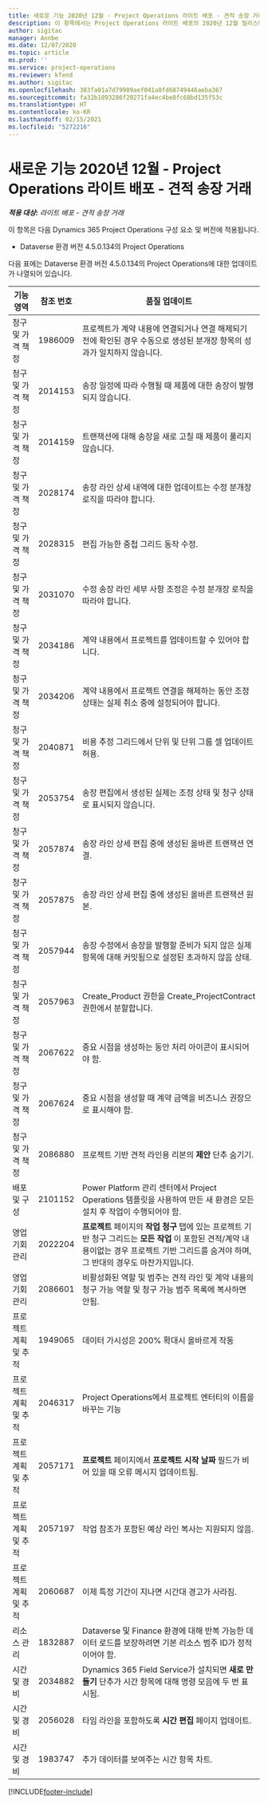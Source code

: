 ```yaml
---
title: 새로운 기능 2020년 12월 - Project Operations 라이트 배포 - 견적 송장 거래
description: 이 항목에서는 Project Operations 라이트 배포의 2020년 12월 릴리스에서 사용 가능한 품질 업데이트에 대한 정보를 제공합니다.
author: sigitac
manager: Annbe
ms.date: 12/07/2020
ms.topic: article
ms.prod: ''
ms.service: project-operations
ms.reviewer: kfend
ms.author: sigitac
ms.openlocfilehash: 383fa01a7d79989aef041a8fd68749446aeba367
ms.sourcegitcommit: fa32b1893286f20271fa4ec4be8fc68bd135f53c
ms.translationtype: HT
ms.contentlocale: ko-KR
ms.lasthandoff: 02/15/2021
ms.locfileid: "5272216"
---
```

# <a name="whats-new-december-2020---project-operations-lite-deployment---deal-to-proforma-invoicing"></a>새로운 기능 2020년 12월 - Project Operations 라이트 배포 - 견적 송장 거래

_**적용 대상:** 라이트 배포 - 견적 송장 거래_

이 항목은 다음 Dynamics 365 Project Operations 구성 요소 및 버전에 적용됩니다.

  - Dataverse 환경 버전 4.5.0.134의 Project Operations 

다음 표에는 Dataverse 환경 버전 4.5.0.134의 Project Operations에 대한 업데이트가 나열되어 있습니다.

| **기능 영역** | **참조 번호** | **품질 업데이트** |
| --- | --- | --- |
| 청구 및 가격 책정 | 1986009 | 프로젝트가 계약 내용에 연결되거나 연결 해제되기 전에 확인된 경우 수동으로 생성된 분개장 항목의 성과가 일치하지 않습니다. |
| 청구 및 가격 책정 | 2014153 | 송장 일정에 따라 수행될 때 제품에 대한 송장이 발행되지 않습니다. |
| 청구 및 가격 책정 | 2014159 | 트랜잭션에 대해 송장을 새로 고칠 때 제품이 풀리지 않습니다. |
| 청구 및 가격 책정 | 2028174 | 송장 라인 상세 내역에 대한 업데이트는 수정 분개장 로직을 따라야 합니다. |
| 청구 및 가격 책정 | 2028315 | 편집 가능한 중첩 그리드 동작 수정. |
| 청구 및 가격 책정 | 2031070 | 수정 송장 라인 세부 사항 조정은 수정 분개장 로직을 따라야 합니다. |
| 청구 및 가격 책정 | 2034186 | 계약 내용에서 프로젝트를 업데이트할 수 있어야 합니다. |
| 청구 및 가격 책정 | 2034206 | 계약 내용에서 프로젝트 연결을 해제하는 동안 조정 상태는 실제 취소 중에 설정되어야 합니다. |
| 청구 및 가격 책정 | 2040871 | 비용 추정 그리드에서 단위 및 단위 그룹 셀 업데이트 허용. |
| 청구 및 가격 책정 | 2053754 | 송장 편집에서 생성된 실제는 조정 상태 및 청구 상태로 표시되지 않습니다. |
| 청구 및 가격 책정 | 2057874 | 송장 라인 상세 편집 중에 생성된 올바른 트랜잭션 연결. |
| 청구 및 가격 책정 | 2057875 | 송장 라인 상세 편집 중에 생성된 올바른 트랜잭션 원본. |
| 청구 및 가격 책정 | 2057944 | 송장 수정에서 송장을 발행할 준비가 되지 않은 실제 항목에 대해 커밋됨으로 설정된 초과하지 않음 상태. |
| 청구 및 가격 책정 | 2057963 | Create\_Product 권한을 Create\_ProjectContract 권한에서 분할합니다. |
| 청구 및 가격 책정 | 2067622 | 중요 시점을 생성하는 동안 처리 아이콘이 표시되어야 함. |
| 청구 및 가격 책정 | 2067624 | 중요 시점을 생성할 때 계약 금액을 비즈니스 권장으로 표시해야 함. |
| 청구 및 가격 책정 | 2086880 | 프로젝트 기반 견적 라인용 리본의 **제안** 단추 숨기기. |
| 배포 및 구성 | 2101152 | Power Platform 관리 센터에서 Project Operations 템플릿을 사용하여 만든 새 환경은 모든 설치 후 작업이 수행되어야 함. |
|  영업 기회 관리 | 2022204 | **프로젝트** 페이지의 **작업 청구** 탭에 있는 프로젝트 기반 청구 그리드는 **모든 작업** 이 포함된 견적/계약 내용이없는 경우 프로젝트 기반 그리드를 숨겨야 하며, 그 반대의 경우도 마찬가지입니다. |
|  영업 기회 관리 | 2086601 | 비활성화된 역할 및 범주는 견적 라인 및 계약 내용의 청구 가능 역할 및 청구 가능 범주 목록에 복사하면 안됨. |
| 프로젝트 계획 및 추적 | 1949065 | 데이터 가시성은 200% 확대시 올바르게 작동 |
| 프로젝트 계획 및 추적 | 2046317 | Project Operations에서 프로젝트 엔터티의 이름을 바꾸는 기능 |
| 프로젝트 계획 및 추적 | 2057171 | **프로젝트** 페이지에서 **프로젝트 시작 날짜** 필드가 비어 있을 때 오류 메시지 업데이트됨. |
| 프로젝트 계획 및 추적 | 2057197 | 작업 참조가 포함된 예상 라인 복사는 지원되지 않음. |
| 프로젝트 계획 및 추적 | 2060687 | 이제 특정 기간이 지나면 시간대 경고가 사라짐. |
| 리소스 관리 | 1832887 | Dataverse 및 Finance 환경에 대해 반복 가능한 데이터 로드를 보장하려면 기본 리소스 범주 ID가 정적이어야 함. |
| 시간 및 경비 | 2034882 | Dynamics 365 Field Service가 설치되면 **새로 만들기** 단추가 시간 항목에 대해 명령 모음에 두 번 표시됨. |
| 시간 및 경비 | 2056028 | 타임 라인을 포함하도록 **시간 편집** 페이지 업데이트. |
| 시간 및 경비 | 1983747 | 추가 데이터를 보여주는 시간 항목 차트. |


[!INCLUDE[footer-include](../../includes/footer-banner.md)]